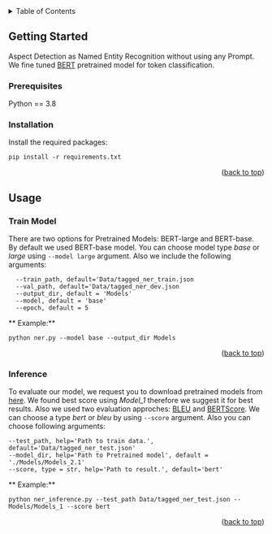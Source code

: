 <!-- TABLE OF CONTENTS -->
<details>
  <summary>Table of Contents</summary>
  <ol>
    <li>
      <a href="#about-the-project">About The Project</a>
    </li>
    <li>
      <a href="#getting-started">Getting Started</a>
      <ul>
        <li><a href="#prerequisites">Prerequisites</a></li>
        <li><a href="#installation">Installation</a></li>
      </ul>
    </li>
    <li><a href="#usage">Usage</a></li>
  </ol>
</details>


<!-- GETTING STARTED -->
## Getting Started

Aspect Detection as Named Entity Recognition without using any Prompt. We fine tuned [BERT](https://arxiv.org/abs/1810.04805) pretrained model for token classification.
### Prerequisites

Python == 3.8

### Installation
Install the required packages:

```
pip install -r requirements.txt
```


<p align="right">(<a href="#top">back to top</a>)</p>

<!-- USAGE -->
## Usage
### Train Model
There are two options for Pretrained Models: BERT-large and BERT-base. By default we used BERT-base model. You can choose model type *base* or *large* using `--model large` argument. Also we include the following arguments:

```
  --train_path, default='Data/tagged_ner_train.json
  --val_path, default='Data/tagged_ner_dev.json
  --output_dir, default = 'Models'
  --model, default = 'base'
  --epoch, default = 5
 ```
  ** Example:**
 ```
 python ner.py --model base --output_dir Models 
 
 ```
 <p align="right">(<a href="#top">back to top</a>)</p>
 
 ### Inference
 To evaluate our model, we request you to download pretrained models from [here](https://drive.google.com/drive/folders/1ZK7jlUbwODJbpCS74mPiUIT6PQjcAyNv?usp=sharing). We found best score using *Model_1* therefore we suggest it for best results. Also we used two evaluation approches: [BLEU](https://github.com/mjpost/sacrebleu) and [BERTScore](https://github.com/Tiiiger/bert_score). We can choose a type *bert* or *bleu* by using `--score` argument. Also you can choose following arguments:
 
 ```
--test_path, help='Path to train data.', default='Data/tagged_ner_test.json'
--model_dir, help='Path to Pretrained model', default = './Models/Models_2.1'
--score, type = str, help='Path to result.', default='bert'
 ```
 ** Example:**
 ```
python ner_inference.py --test_path Data/tagged_ner_test.json --Models/Models_1 --score bert
 
 ```
 
 <p align="right">(<a href="#top">back to top</a>)</p>
